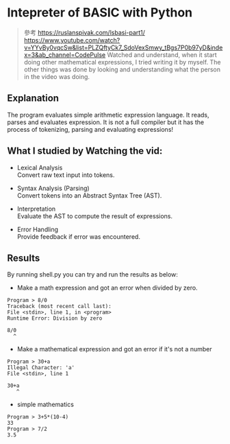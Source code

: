 # Intepreter of BASIC with Python
>參考 https://ruslanspivak.com/lsbasi-part1/
https://www.youtube.com/watch?v=YYvBy0vqcSw&list=PLZQftyCk7_SdoVexSmwy_tBgs7P0b97yD&index=3&ab_channel=CodePulse 
Watched and understand, when it start doing other mathematical expressions, I tried writing it by myself. The other things was done by looking and understanding what the person in the video was doing.

## Explanation

The program evaluates simple arithmetic expression language. It reads, parses and evaluates expression. It is not a full compiler but it has the process of tokenizing, parsing and evaluating expressions!

## What I studied by Watching the vid:
- Lexical Analysis   
 Convert raw text input into tokens.

- Syntax Analysis (Parsing)   
 Convert tokens into an Abstract Syntax Tree (AST).

- Interpretation   
 Evaluate the AST to compute the result of expressions.

- Error Handling   
 Provide feedback if error was encountered.


## Results
By running shell.py you can try and run the results as below:
- Make a math expression and got an error when divided by zero.
```
Program > 8/0
Traceback (most recent call last): 
File <stdin>, line 1, in <program> 
Runtime Error: Division by zero    

8/0
  ^
```
- Make a mathematical expression and got an error if it's not a number
```
Program > 30+a
Illegal Character: 'a'
File <stdin>, line 1

30+a
   ^
```
- simple mathematics
```
Program > 3+5*(10-4)
33
Program > 7/2
3.5
```
